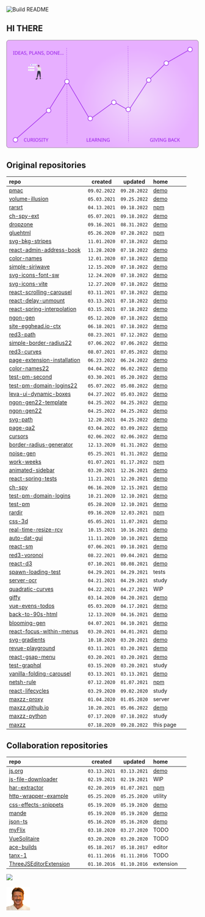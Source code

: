 ![Build README](https://github.com/maxzz/maxzz/workflows/Build%20README/badge.svg)

## HI THERE
<!-- ![](src/assets/main-hi.svg) -->

![](src/assets/main.svg)

<!-- recent_releases starts -->

## Original repositories

repo&nbsp;&nbsp;&nbsp;&nbsp;&nbsp;&nbsp;&nbsp;&nbsp;&nbsp;&nbsp;&nbsp;&nbsp;&nbsp;&nbsp;&nbsp;&nbsp;&nbsp;&nbsp;&nbsp;&nbsp;&nbsp;&nbsp;&nbsp;&nbsp;&nbsp;&nbsp;&nbsp;&nbsp;&nbsp;&nbsp;&nbsp;&nbsp;&nbsp;&nbsp;&nbsp;&nbsp;&nbsp;&nbsp;&nbsp;&nbsp;&nbsp;&nbsp;&nbsp; | created | updated | home&nbsp;&nbsp;&nbsp;&nbsp;&nbsp;&nbsp;&nbsp;&nbsp;&nbsp;&nbsp;&nbsp;
-|-|-|-
[pmac](https://github.com/maxzz/pmac) | ```09.02.2022``` | ```09.28.2022``` | [demo](https://maxzz.github.io/pmac)
[volume-illusion](https://github.com/maxzz/volume-illusion) | ```05.03.2021``` | ```09.25.2022``` | [demo](https://maxzz.github.io/volume-illusion)
[rarsrt](https://github.com/maxzz/rarsrt) | ```04.13.2021``` | ```09.18.2022``` | [npm](https://www.npmjs.com/package/rarsrt)
[ch-spy-ext](https://github.com/maxzz/ch-spy-ext) | ```05.07.2021``` | ```09.18.2022``` | [demo](https://github.com/maxzz/ch-spy)
[dropzone](https://github.com/maxzz/dropzone) | ```09.16.2021``` | ```08.31.2022``` | [demo](https://maxzz.github.io/dropzone)
[gluehtml](https://github.com/maxzz/gluehtml) | ```05.26.2020``` | ```07.28.2022``` | [npm](https://www.npmjs.com/package/gluehtml)
[svg-bkg-stripes](https://github.com/maxzz/svg-bkg-stripes) | ```11.01.2020``` | ```07.18.2022``` | [demo](https://maxzz.github.io/svg-bkg-stripes)
[react-admin-address-book](https://github.com/maxzz/react-admin-address-book) | ```11.28.2020``` | ```07.18.2022``` | [demo](https://maxzz.github.io/react-admin-address-book)
[color-names](https://github.com/maxzz/color-names) | ```12.01.2020``` | ```07.18.2022``` | [demo](https://maxzz.github.io/color-names)
[simple-siriwave](https://github.com/maxzz/simple-siriwave) | ```12.15.2020``` | ```07.18.2022``` | [demo](https://maxzz.github.io/simple-siriwave)
[svg-icons-font-sw](https://github.com/maxzz/svg-icons-font-sw) | ```12.24.2020``` | ```07.18.2022``` | [demo](https://maxzz.github.io/svg-icons-font-sw)
[svg-icons-vite](https://github.com/maxzz/svg-icons-vite) | ```12.27.2020``` | ```07.18.2022``` | [demo](https://maxzz.github.io/svg-icons-vite)
[react-scrolling-carousel](https://github.com/maxzz/react-scrolling-carousel) | ```03.11.2021``` | ```07.18.2022``` | [demo](https://maxzz.github.io/react-scrolling-carousel)
[react-delay-unmount](https://github.com/maxzz/react-delay-unmount) | ```03.13.2021``` | ```07.18.2022``` | [demo](https://maxzz.github.io/react-delay-unmount)
[react-spring-interpolation](https://github.com/maxzz/react-spring-interpolation) | ```03.15.2021``` | ```07.18.2022``` | [demo](https://maxzz.github.io/react-spring-interpolation)
[ngon-gen](https://github.com/maxzz/ngon-gen) | ```05.12.2020``` | ```07.18.2022``` | [demo](https://maxzz.github.io/ngon-gen)
[site-egghead.io-ctx](https://github.com/maxzz/site-egghead.io-ctx) | ```06.18.2021``` | ```07.18.2022``` | [demo](https://github.com/maxzz/ch-spy)
[red3-path](https://github.com/maxzz/red3-path) | ```08.23.2021``` | ```07.12.2022``` | [demo](https://maxzz.github.io/red3-path/)
[simple-border-radius22](https://github.com/maxzz/simple-border-radius22) | ```07.06.2022``` | ```07.06.2022``` | [demo](https://maxzz.github.io/simple-border-radius22)
[red3-curves](https://github.com/maxzz/red3-curves) | ```08.07.2021``` | ```07.05.2022``` | [demo](https://maxzz.github.io/red3-curves)
[page-extension-installation](https://github.com/maxzz/page-extension-installation) | ```06.23.2022``` | ```06.24.2022``` | [demo](https://maxzz.github.io/page-extension-installation)
[color-names22](https://github.com/maxzz/color-names22) | ```04.04.2022``` | ```06.02.2022``` | [demo](https://maxzz.github.io/color-names22)
[test-pm-second](https://github.com/maxzz/test-pm-second) | ```03.30.2021``` | ```05.20.2022``` | [demo](https://maxzz.github.io/test-pm-second)
[test-pm-domain-logins22](https://github.com/maxzz/test-pm-domain-logins22) | ```05.07.2022``` | ```05.08.2022``` | [demo](https://maxzz.github.io/test-pm-domain-logins22/)
[leva-ui-dynamic-boxes](https://github.com/maxzz/leva-ui-dynamic-boxes) | ```04.27.2022``` | ```05.03.2022``` | [demo](https://maxzz.github.io/leva-ui-dynamic-boxes)
[ngon-gen22-template](https://github.com/maxzz/ngon-gen22-template) | ```04.25.2022``` | ```04.25.2022``` | [demo](https://maxzz.github.io/ngon-gen22)
[ngon-gen22](https://github.com/maxzz/ngon-gen22) | ```04.25.2022``` | ```04.25.2022``` | [demo](https://maxzz.github.io/ngon-gen22)
[svg-path](https://github.com/maxzz/svg-path) | ```12.20.2021``` | ```04.25.2022``` | [demo](https://maxzz.github.io/svg-path)
[page-qa2](https://github.com/maxzz/page-qa2) | ```03.04.2022``` | ```03.09.2022``` | [demo](https://maxzz.github.io/page-qa2)
[cursors](https://github.com/maxzz/cursors) | ```02.06.2022``` | ```02.06.2022``` | [demo](https://maxzz.github.io/cursors)
[border-radius-generator](https://github.com/maxzz/border-radius-generator) | ```12.13.2020``` | ```01.31.2022``` | [demo](https://maxzz.github.io/border-radius-generator)
[noise-gen](https://github.com/maxzz/noise-gen) | ```05.25.2021``` | ```01.31.2022``` | [demo](https://maxzz.github.io/noise-gen)
[work-weeks](https://github.com/maxzz/work-weeks) | ```01.07.2021``` | ```01.17.2022``` | [npm](https://www.npmjs.com/package/work-weeks)
[animated-sidebar](https://github.com/maxzz/animated-sidebar) | ```03.20.2021``` | ```12.26.2021``` | [demo](https://maxzz.github.io/animated-sidebar)
[react-spring-tests](https://github.com/maxzz/react-spring-tests) | ```11.21.2021``` | ```12.20.2021``` | [demo](https://maxzz.github.io/react-spring-tests)
[ch-spy](https://github.com/maxzz/ch-spy) | ```06.16.2020``` | ```12.15.2021``` | [demo](https://maxzz.github.io/ch-spy/)
[test-pm-domain-logins](https://github.com/maxzz/test-pm-domain-logins) | ```10.21.2020``` | ```12.10.2021``` | [demo](https://maxzz.github.io/test-pm-domain-logins/)
[test-pm](https://github.com/maxzz/test-pm) | ```05.28.2020``` | ```12.10.2021``` | [demo](https://maxzz.github.io/test-pm/)
[rardir](https://github.com/maxzz/rardir) | ```09.16.2020``` | ```12.03.2021``` | [npm](https://www.npmjs.com/package/rardir)
[css-3d](https://github.com/maxzz/css-3d) | ```05.05.2021``` | ```11.07.2021``` | [demo](https://maxzz.github.io/css-3d)
[real-time-resize-rcv](https://github.com/maxzz/real-time-resize-rcv) | ```10.15.2021``` | ```10.16.2021``` | [demo](https://codesandbox.io/s/github/maxzz/real-time-resize-rcv)
[auto-dat-gui](https://github.com/maxzz/auto-dat-gui) | ```11.11.2020``` | ```10.10.2021``` | [demo](https://maxzz.github.io/auto-dat-gui/)
[react-sm](https://github.com/maxzz/react-sm) | ```07.06.2021``` | ```09.18.2021``` | [demo](https://maxzz.github.io/react-sm)
[red3-voronoi](https://github.com/maxzz/red3-voronoi) | ```08.22.2021``` | ```09.04.2021``` | [demo](https://maxzz.github.io/red3-voronoi/)
[react-d3](https://github.com/maxzz/react-d3) | ```07.10.2021``` | ```08.08.2021``` | [demo](https://maxzz.github.io/react-d3)
[spawn-loading-test](https://github.com/maxzz/spawn-loading-test) | ```04.29.2021``` | ```04.29.2021``` | tests
[server-ocr](https://github.com/maxzz/server-ocr) | ```04.21.2021``` | ```04.29.2021``` | study
[quadratic-curves](https://github.com/maxzz/quadratic-curves) | ```04.22.2021``` | ```04.27.2021``` | WIP
[giffy](https://github.com/maxzz/giffy) | ```03.14.2020``` | ```04.20.2021``` | [demo](https://maxzz.github.io/giffy)
[vue-evens-todos](https://github.com/maxzz/vue-evens-todos) | ```05.03.2020``` | ```04.17.2021``` | [demo](https://codesandbox.io/s/github/maxzz/vue-evens-todos)
[back-to-90s-html](https://github.com/maxzz/back-to-90s-html) | ```12.13.2020``` | ```04.16.2021``` | [demo](https://maxzz.github.io/back-to-90s-html/)
[blooming-gen](https://github.com/maxzz/blooming-gen) | ```04.07.2021``` | ```04.10.2021``` | [demo](https://maxzz.github.io/blooming-gen)
[react-focus-within-menus](https://github.com/maxzz/react-focus-within-menus) | ```03.20.2021``` | ```04.01.2021``` | [demo](https://maxzz.github.io/react-focus-within-menus/)
[svg-gradients](https://github.com/maxzz/svg-gradients) | ```10.18.2020``` | ```03.20.2021``` | [demo](https://maxzz.github.io/svg-gradients)
[revue-playground](https://github.com/maxzz/revue-playground) | ```03.11.2021``` | ```03.20.2021``` | [demo](https://maxzz.github.io/revue-playground/)
[react-gsap-menu](https://github.com/maxzz/react-gsap-menu) | ```03.20.2021``` | ```03.20.2021``` | [demo](https://maxzz.github.io/react-gsap-menu)
[test-graphql](https://github.com/maxzz/test-graphql) | ```03.15.2020``` | ```03.20.2021``` | study
[vanilla-folding-carousel](https://github.com/maxzz/vanilla-folding-carousel) | ```03.13.2021``` | ```03.13.2021``` | [demo](https://maxzz.github.io/vanilla-folding-carousel/)
[netsh-rule](https://github.com/maxzz/netsh-rule) | ```07.12.2020``` | ```01.07.2021``` | [npm](https://www.npmjs.com/package/netsh-rule)
[react-lifecycles](https://github.com/maxzz/react-lifecycles) | ```03.29.2020``` | ```09.02.2020``` | study
[maxzz-proxy](https://github.com/maxzz/maxzz-proxy) | ```01.04.2020``` | ```01.05.2020``` | server
[maxzz.github.io](https://github.com/maxzz/maxzz.github.io) | ```10.20.2021``` | ```05.06.2022``` | [demo](https://maxzz.github.io)
[maxzz-python](https://github.com/maxzz/maxzz-python) | ```07.17.2020``` | ```07.18.2022``` | study
[maxzz](https://github.com/maxzz/maxzz) | ```07.18.2020``` | ```09.28.2022``` | this page

## Collaboration repositories

repo&nbsp;&nbsp;&nbsp;&nbsp;&nbsp;&nbsp;&nbsp;&nbsp;&nbsp;&nbsp;&nbsp;&nbsp;&nbsp;&nbsp;&nbsp;&nbsp;&nbsp;&nbsp;&nbsp;&nbsp;&nbsp;&nbsp;&nbsp;&nbsp;&nbsp;&nbsp;&nbsp;&nbsp;&nbsp;&nbsp;&nbsp;&nbsp;&nbsp;&nbsp;&nbsp;&nbsp;&nbsp;&nbsp;&nbsp;&nbsp;&nbsp;&nbsp;&nbsp; | created | updated | home&nbsp;&nbsp;&nbsp;&nbsp;&nbsp;&nbsp;&nbsp;&nbsp;&nbsp;&nbsp;&nbsp;
-|-|-|-
[js.org](https://github.com/maxzz/js.org) | ```03.13.2021``` | ```03.13.2021``` | [demo](https://js.org)
[js-file-downloader](https://github.com/maxzz/js-file-downloader) | ```02.19.2021``` | ```02.19.2021``` | WIP
[har-extractor](https://github.com/maxzz/har-extractor) | ```02.20.2019``` | ```01.07.2021``` | [npm](https://www.npmjs.com/package/har-extractor)
[http-wrapper-example](https://github.com/maxzz/http-wrapper-example) | ```05.25.2020``` | ```05.25.2020``` | utility
[css-effects-snippets](https://github.com/maxzz/css-effects-snippets) | ```05.19.2020``` | ```05.19.2020``` | [demo](https://emilkowalski.github.io/css-effects-snippets/)
[mande](https://github.com/maxzz/mande) | ```05.19.2020``` | ```05.19.2020``` | [demo](https://posva.net/mande/)
[json-ts](https://github.com/maxzz/json-ts) | ```05.16.2020``` | ```05.16.2020``` | [demo](https://shakyshane.github.io/json-ts/)
[myFlix](https://github.com/maxzz/myFlix) | ```03.18.2020``` | ```03.27.2020``` | TODO
[VueSolitaire](https://github.com/maxzz/VueSolitaire) | ```03.20.2020``` | ```03.20.2020``` | TODO
[ace-builds](https://github.com/maxzz/ace-builds) | ```05.18.2017``` | ```05.18.2017``` | editor
[tanx-1](https://github.com/maxzz/tanx-1) | ```01.11.2016``` | ```01.11.2016``` | TODO
[ThreeJSEditorExtension](https://github.com/maxzz/ThreeJSEditorExtension) | ```01.10.2016``` | ```01.10.2016``` | extension
<!-- recent_releases ends -->

![](https://komarev.com/ghpvc/?username=maxzz&color=brightgreen)

![](src/assets/maxz-128.png)
<!-- ![](https://avatars.githubusercontent.com/maxzz?s=150&v=1) -->

<!-- TODO: https://githubmemory.com/@maxzz -->
